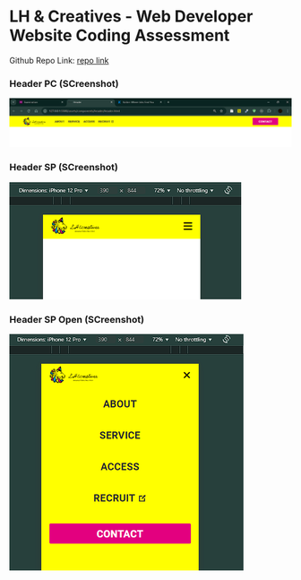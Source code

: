 # LH & Creatives - Web Developer Website Coding Assessment
Github Repo Link: [repo link](https://github.com/Taannn/lh-and-creatives-exam)

### Header PC (SCreenshot)
![ss](./assets/images/Header-PC.png)

### Header SP (SCreenshot)
![ss](./assets/images/Header-SP.png)

### Header SP Open (SCreenshot)
![ss](./assets/images/Header-SP-open.png)